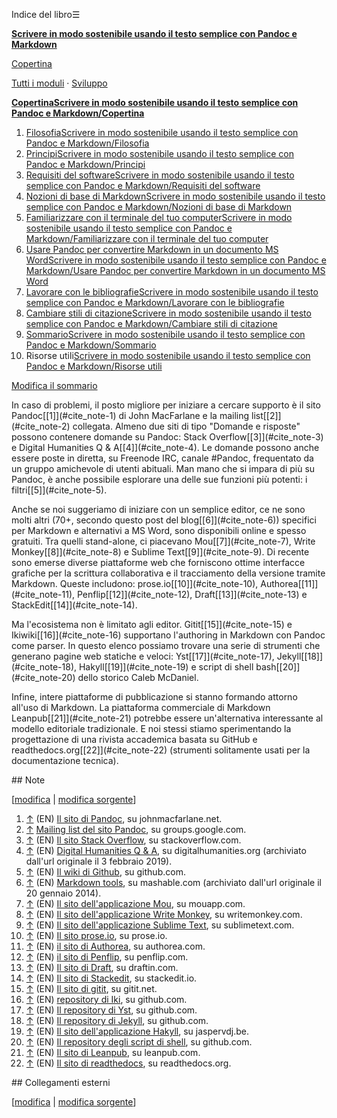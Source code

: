 




Indice del libro☰

**[Scrivere in modo sostenibile usando il testo semplice con Pandoc e Markdown](/wiki/Scrivere_in_modo_sostenibile_usando_il_testo_semplice_con_Pandoc_e_Markdown "Scrivere in modo sostenibile usando il testo semplice con Pandoc e Markdown")**


[Copertina](/wiki/Scrivere_in_modo_sostenibile_usando_il_testo_semplice_con_Pandoc_e_Markdown/Copertina "Scrivere in modo sostenibile usando il testo semplice con Pandoc e Markdown/Copertina")   
   
 [Tutti i moduli](/wiki/Categoria:Scrivere_in_modo_sostenibile_usando_il_testo_semplice_con_Pandoc_e_Markdown "Categoria:Scrivere in modo sostenibile usando il testo semplice con Pandoc e Markdown") ·  [Sviluppo](https://it.wikibooks.org/wiki/Speciale:EspandiTemplate?wpInput=%7B%7BTemplate:Bollettino%7C1=Scrivere_in_modo_sostenibile_usando_il_testo_semplice_con_Pandoc_e_Markdown%7D%7D#Bollettino)





**[Copertina](/wiki/Scrivere_in_modo_sostenibile_usando_il_testo_semplice_con_Pandoc_e_Markdown/Copertina "Scrivere in modo sostenibile usando il testo semplice con Pandoc e Markdown/Copertina")[Scrivere in modo sostenibile usando il testo semplice con Pandoc e Markdown/Copertina](/wiki/Aiuto:Fasi_di_sviluppo "Aiuto:Fasi di sviluppo")**
1. [Filosofia](/wiki/Scrivere_in_modo_sostenibile_usando_il_testo_semplice_con_Pandoc_e_Markdown/Filosofia "Scrivere in modo sostenibile usando il testo semplice con Pandoc e Markdown/Filosofia")[Scrivere in modo sostenibile usando il testo semplice con Pandoc e Markdown/Filosofia](/wiki/Aiuto:Fasi_di_sviluppo "Aiuto:Fasi di sviluppo")
2. [Principi](/wiki/Scrivere_in_modo_sostenibile_usando_il_testo_semplice_con_Pandoc_e_Markdown/Principi "Scrivere in modo sostenibile usando il testo semplice con Pandoc e Markdown/Principi")[Scrivere in modo sostenibile usando il testo semplice con Pandoc e Markdown/Principi](/wiki/Aiuto:Fasi_di_sviluppo "Aiuto:Fasi di sviluppo")
3. [Requisiti del software](/wiki/Scrivere_in_modo_sostenibile_usando_il_testo_semplice_con_Pandoc_e_Markdown/Requisiti_del_software "Scrivere in modo sostenibile usando il testo semplice con Pandoc e Markdown/Requisiti del software")[Scrivere in modo sostenibile usando il testo semplice con Pandoc e Markdown/Requisiti del software](/wiki/Aiuto:Fasi_di_sviluppo "Aiuto:Fasi di sviluppo")
4. [Nozioni di base di Markdown](/wiki/Scrivere_in_modo_sostenibile_usando_il_testo_semplice_con_Pandoc_e_Markdown/Nozioni_di_base_di_Markdown "Scrivere in modo sostenibile usando il testo semplice con Pandoc e Markdown/Nozioni di base di Markdown")[Scrivere in modo sostenibile usando il testo semplice con Pandoc e Markdown/Nozioni di base di Markdown](/wiki/Aiuto:Fasi_di_sviluppo "Aiuto:Fasi di sviluppo")
5. [Familiarizzare con il terminale del tuo computer](/wiki/Scrivere_in_modo_sostenibile_usando_il_testo_semplice_con_Pandoc_e_Markdown/Familiarizzare_con_il_terminale_del_tuo_computer "Scrivere in modo sostenibile usando il testo semplice con Pandoc e Markdown/Familiarizzare con il terminale del tuo computer")[Scrivere in modo sostenibile usando il testo semplice con Pandoc e Markdown/Familiarizzare con il terminale del tuo computer](/wiki/Aiuto:Fasi_di_sviluppo "Aiuto:Fasi di sviluppo")
6. [Usare Pandoc per convertire Markdown in un documento MS Word](/wiki/Scrivere_in_modo_sostenibile_usando_il_testo_semplice_con_Pandoc_e_Markdown/Usare_Pandoc_per_convertire_Markdown_in_un_documento_MS_Word "Scrivere in modo sostenibile usando il testo semplice con Pandoc e Markdown/Usare Pandoc per convertire Markdown in un documento MS Word")[Scrivere in modo sostenibile usando il testo semplice con Pandoc e Markdown/Usare Pandoc per convertire Markdown in un documento MS Word](/wiki/Aiuto:Fasi_di_sviluppo "Aiuto:Fasi di sviluppo")
7. [Lavorare con le bibliografie](/wiki/Scrivere_in_modo_sostenibile_usando_il_testo_semplice_con_Pandoc_e_Markdown/Lavorare_con_le_bibliografie "Scrivere in modo sostenibile usando il testo semplice con Pandoc e Markdown/Lavorare con le bibliografie")[Scrivere in modo sostenibile usando il testo semplice con Pandoc e Markdown/Lavorare con le bibliografie](/wiki/Aiuto:Fasi_di_sviluppo "Aiuto:Fasi di sviluppo")
8. [Cambiare stili di citazione](/wiki/Scrivere_in_modo_sostenibile_usando_il_testo_semplice_con_Pandoc_e_Markdown/Cambiare_stili_di_citazione "Scrivere in modo sostenibile usando il testo semplice con Pandoc e Markdown/Cambiare stili di citazione")[Scrivere in modo sostenibile usando il testo semplice con Pandoc e Markdown/Cambiare stili di citazione](/wiki/Aiuto:Fasi_di_sviluppo "Aiuto:Fasi di sviluppo")
9. [Sommario](/wiki/Scrivere_in_modo_sostenibile_usando_il_testo_semplice_con_Pandoc_e_Markdown/Sommario "Scrivere in modo sostenibile usando il testo semplice con Pandoc e Markdown/Sommario")[Scrivere in modo sostenibile usando il testo semplice con Pandoc e Markdown/Sommario](/wiki/Aiuto:Fasi_di_sviluppo "Aiuto:Fasi di sviluppo")
10. Risorse utili[Scrivere in modo sostenibile usando il testo semplice con Pandoc e Markdown/Risorse utili](/wiki/Aiuto:Fasi_di_sviluppo "Aiuto:Fasi di sviluppo")


[Modifica il sommario](https://it.wikibooks.org/w/index.php?title=Template%3AScrivere_in_modo_sostenibile_usando_il_testo_semplice_con_Pandoc_e_Markdown&action=edit)




  

In caso di problemi, il posto migliore per iniziare a cercare supporto è il sito Pandoc[\[1]](#cite_note-1) di John MacFarlane e la mailing list[\[2]](#cite_note-2) collegata. Almeno due siti di tipo "Domande e risposte" possono contenere domande su Pandoc: Stack Overflow[\[3]](#cite_note-3) e Digital Humanities Q \& A[\[4]](#cite_note-4). Le domande possono anche essere poste in diretta, su Freenode IRC, canale \#Pandoc, frequentato da un gruppo amichevole di utenti abituali. Man mano che si impara di più su Pandoc, è anche possibile esplorare una delle sue funzioni più potenti: i filtri[\[5]](#cite_note-5).


Anche se noi suggeriamo di iniziare con un semplice editor, ce ne sono molti altri (70\+, secondo questo post del blog[\[6]](#cite_note-6)) specifici per Markdown e alternativi a MS Word, sono disponibili online e spesso gratuiti. Tra quelli stand\-alone, ci piacevano Mou[\[7]](#cite_note-7), Write Monkey[\[8]](#cite_note-8) e Sublime Text[\[9]](#cite_note-9). Di recente sono emerse diverse piattaforme web che forniscono ottime interfacce grafiche per la scrittura collaborativa e il tracciamento della versione tramite Markdown. Queste includono: prose.io[\[10]](#cite_note-10), Authorea[\[11]](#cite_note-11), Penflip[\[12]](#cite_note-12), Draft[\[13]](#cite_note-13) e StackEdit[\[14]](#cite_note-14).


Ma l'ecosistema non è limitato agli editor. Gitit[\[15]](#cite_note-15) e Ikiwiki[\[16]](#cite_note-16) supportano l'authoring in Markdown con Pandoc come parser. In questo elenco possiamo trovare una serie di strumenti che generano pagine web statiche e veloci: Yst[\[17]](#cite_note-17), Jekyll[\[18]](#cite_note-18), Hakyll[\[19]](#cite_note-19) e script di shell bash[\[20]](#cite_note-20) dello storico Caleb McDaniel.


Infine, intere piattaforme di pubblicazione si stanno formando attorno all'uso di Markdown. La piattaforma commerciale di Markdown Leanpub[\[21]](#cite_note-21) potrebbe essere un'alternativa interessante al modello editoriale tradizionale. E noi stessi stiamo sperimentando la progettazione di una rivista accademica basata su GitHub e readthedocs.org[\[22]](#cite_note-22) (strumenti solitamente usati per la documentazione tecnica).




<div style=\"page-break-before:always\"></div>
## Note

\[[modifica](/w/index.php?title=Scrivere_in_modo_sostenibile_usando_il_testo_semplice_con_Pandoc_e_Markdown/Risorse_utili&veaction=edit&section=1 "Modifica la sezione Note") \| [modifica sorgente](/w/index.php?title=Scrivere_in_modo_sostenibile_usando_il_testo_semplice_con_Pandoc_e_Markdown/Risorse_utili&action=edit&section=1 "Edit section's source code: Note")]
1. [↑](#cite_ref-1) (EN) [Il sito di Pandoc](http://johnmacfarlane.net/pandoc/), su johnmacfarlane.net.
2. [↑](#cite_ref-2)  [Mailing list del sito Pandoc](https://groups.google.com/forum/#!forum/pandoc-discuss), su groups.google.com.
3. [↑](#cite_ref-3) (EN) [Il sito Stack Overflow](http://stackoverflow.com/questions/tagged/pandoc), su stackoverflow.com.
4. [↑](#cite_ref-4) (EN) [Digital Humanities Q \& A](http://web.archive.org/web/20190203062832/http://digitalhumanities.org/answers/), su digitalhumanities.org (archiviato dall'url originale il 3 febbraio 2019\).
5. [↑](#cite_ref-5) (EN) [Il wiki di Github](https://github.com/jgm/pandoc/wiki/Pandoc-Filters), su github.com.
6. [↑](#cite_ref-6) (EN) [Markdown tools](http://web.archive.org/web/20140120195538/http://mashable.com/2013/06/24/markdown-tools/), su mashable.com (archiviato dall'url originale il 20 gennaio 2014\).
7. [↑](#cite_ref-7) (EN) [Il sito dell'applicazione Mou](http://mouapp.com/), su mouapp.com.
8. [↑](#cite_ref-8) (EN) [Il sito dell'applicazione Write Monkey](http://writemonkey.com/), su writemonkey.com.
9. [↑](#cite_ref-9) (EN) [Il sito dell'applicazione Sublime Text](http://www.sublimetext.com/), su sublimetext.com.
10. [↑](#cite_ref-10) (EN) [Il sito prose.io](http://prose.io/), su prose.io.
11. [↑](#cite_ref-11) (EN) [il sito di Authorea](http://www.authorea.com/), su authorea.com.
12. [↑](#cite_ref-12) (EN) [il sito di Penflip](http://www.penflip.com/), su penflip.com.
13. [↑](#cite_ref-13) (EN) [Il sito di Draft](http://www.draftin.com/), su draftin.com.
14. [↑](#cite_ref-14) (EN) [Il sito di Stackedit](https://stackedit.io/), su stackedit.io.
15. [↑](#cite_ref-15) (EN) [Il sito di gitit](http://gitit.net/), su gitit.net.
16. [↑](#cite_ref-16) (EN) [repository di Iki](https://github.com/dubiousjim/pandoc-iki), su github.com.
17. [↑](#cite_ref-17) (EN) [Il repository di Yst](https://github.com/jgm/yst), su github.com.
18. [↑](#cite_ref-18) (EN) [Il repository di Jekyll](https://github.com/fauno/jekyll-pandoc-multiple-formats), su github.com.
19. [↑](#cite_ref-19) (EN) [Il sito dell'applicazione Hakyll](http://jaspervdj.be/hakyll/), su jaspervdj.be.
20. [↑](#cite_ref-20) (EN) [Il repository degli script di shell](https://github.com/wcaleb/website), su github.com.
21. [↑](#cite_ref-21) (EN) [Il sito di Leanpub](https://leanpub.com/), su leanpub.com.
22. [↑](#cite_ref-22) (EN) [Il sito di readthedocs](http://readthedocs.org/), su readthedocs.org.



<div style=\"page-break-before:always\"></div>
## Collegamenti esterni

\[[modifica](/w/index.php?title=Scrivere_in_modo_sostenibile_usando_il_testo_semplice_con_Pandoc_e_Markdown/Risorse_utili&veaction=edit&section=2 "Modifica la sezione Collegamenti esterni") \| [modifica sorgente](/w/index.php?title=Scrivere_in_modo_sostenibile_usando_il_testo_semplice_con_Pandoc_e_Markdown/Risorse_utili&action=edit&section=2 "Edit section's source code: Collegamenti esterni")]



